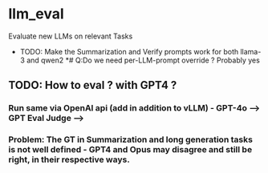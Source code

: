 # llm_eval
Evaluate new LLMs on relevant Tasks
* TODO: Make the Summarization and Verify prompts work for both llama-3 and qwen2
*# Q:Do we need per-LLM-prompt override ? Probably yes
## TODO: How to eval ? with GPT4 ? 
### Run same via OpenAI api (add in addition to vLLM) - GPT-4o --> GPT Eval Judge --> 
### Problem: The GT in Summarization and long generation tasks is not well defined - GPT4 and Opus may disagree and still be right, in their respective ways.
   
